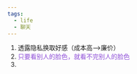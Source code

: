 ```yaml
---
tags:
  - life
  - 聊天
---
```

1. 透露隐私换取好感（成本高-->廉价）
2. <font color=#8F4FD8>只要看别人的脸色，就看不完别人的脸色</font>
3. 